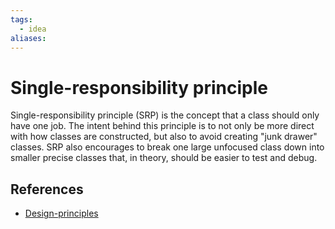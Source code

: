 ```yaml
---
tags:
  - idea
aliases:
---
```


# Single-responsibility principle

Single-responsibility principle (SRP) is the concept that a class should only have one job. The intent behind this principle is to not only be more direct with how classes are constructed, but also to avoid creating "junk drawer" classes. SRP also encourages to break one large unfocused class down into smaller precise classes that, in theory, should be easier to test and debug.

## References

- [Design-principles](Design-principles.md)
